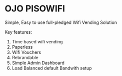 # OJO PISOWIFI
Simple, Easy to use full-pledged Wifi Vending Solution

Key features:
1. Time based wifi vending
2. Paperless
3. Wifi Vouchers
4. Rebrandable
5. Simple Admin Dashboard
5. Load Balanced default Bandwith setup

